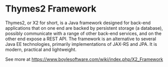 Thymes2 Framework
=================

Thymes2, or X2 for short, is a Java framework designed for back-end applications
that on one end are backed by persistent storage (a database), possibly
communicate with a range of other back-end services, and on the other end expose
a REST API. The framework is an alternative to several Java EE technologies,
primarily implementations of JAX-RS and JPA. It is modern, practical and
lightweight.

See more at https://www.boylesoftware.com/wiki/index.php/X2_Framework